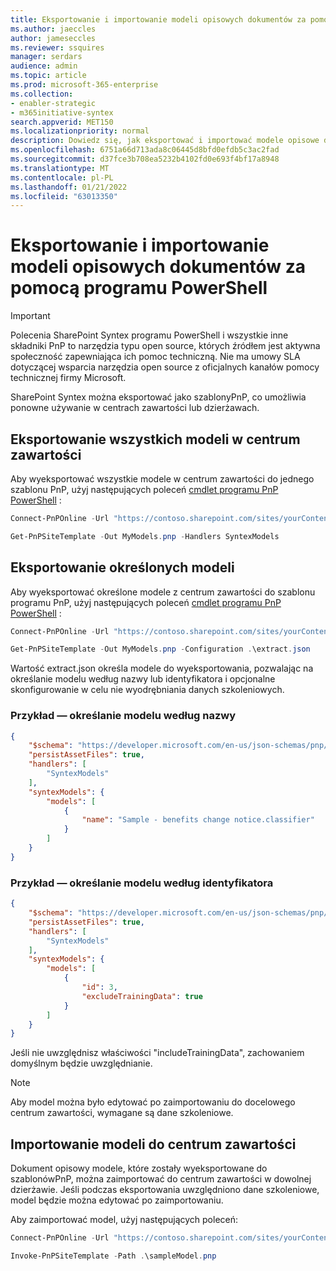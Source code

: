 ```yaml
---
title: Eksportowanie i importowanie modeli opisowych dokumentów za pomocą programu PowerShell
ms.author: jaeccles
author: jameseccles
ms.reviewer: ssquires
manager: serdars
audience: admin
ms.topic: article
ms.prod: microsoft-365-enterprise
ms.collection:
- enabler-strategic
- m365initiative-syntex
search.appverid: MET150
ms.localizationpriority: normal
description: Dowiedz się, jak eksportować i importować modele opisowe dokumentów za pomocą programu PowerShell w programie SharePoint Syntex.
ms.openlocfilehash: 6751a66d713ada8c06445d8bfd0efdb5c3ac2fad
ms.sourcegitcommit: d37fce3b708ea5232b4102fd0e693f4bf17a8948
ms.translationtype: MT
ms.contentlocale: pl-PL
ms.lasthandoff: 01/21/2022
ms.locfileid: "63013350"
---
```

# <a name="export-and-import-document-understanding-models-with-powershell"></a>Eksportowanie i importowanie modeli opisowych dokumentów za pomocą programu PowerShell

> [!IMPORTANT]
> Polecenia SharePoint Syntex programu PowerShell i wszystkie inne składniki PnP to narzędzia typu open source, których źródłem jest aktywna społeczność zapewniająca ich pomoc techniczną. Nie ma umowy SLA dotyczącej wsparcia narzędzia open source z oficjalnych kanałów pomocy technicznej firmy Microsoft.

SharePoint Syntex można eksportować jako szablonyPnP, co umożliwia ponowne używanie w centrach zawartości lub dzierżawach.

## <a name="export-all-models-in-a-content-center"></a>Eksportowanie wszystkich modeli w centrum zawartości

Aby wyeksportować wszystkie modele w centrum zawartości do jednego szablonu PnP, użyj następujących poleceń [cmdlet programu PnP PowerShell](https://pnp.github.io/powershell/) :

```powershell
Connect-PnPOnline -Url "https://contoso.sharepoint.com/sites/yourContentCenter"

Get-PnPSiteTemplate -Out MyModels.pnp -Handlers SyntexModels
```

## <a name="export-specific-models"></a>Eksportowanie określonych modeli

Aby wyeksportować określone modele z centrum zawartości do szablonu programu PnP, użyj następujących poleceń [cmdlet programu PnP PowerShell](https://pnp.github.io/powershell/) :

```powershell
Connect-PnPOnline -Url "https://contoso.sharepoint.com/sites/yourContentCenter"

Get-PnPSiteTemplate -Out MyModels.pnp -Configuration .\extract.json
```

Wartość extract.json określa modele do wyeksportowania, pozwalając na określanie modelu według nazwy lub identyfikatora i opcjonalne skonfigurowanie w celu nie wyodrębniania danych szkoleniowych.

### <a name="example---specify-model-by-name"></a>Przykład — określanie modelu według nazwy

```json
{
    "$schema": "https://developer.microsoft.com/en-us/json-schemas/pnp/provisioning/202102/extract-configuration.schema.json",
    "persistAssetFiles": true,
    "handlers": [        
        "SyntexModels"
    ],
    "syntexModels": {
        "models": [
            {
                "name": "Sample - benefits change notice.classifier"
            }
        ]
    }
}
```

### <a name="example---specify-model-by-id"></a>Przykład — określanie modelu według identyfikatora

```json
{
    "$schema": "https://developer.microsoft.com/en-us/json-schemas/pnp/provisioning/202102/extract-configuration.schema.json",
    "persistAssetFiles": true,
    "handlers": [        
        "SyntexModels"
    ],
    "syntexModels": {
        "models": [
            {
                "id": 3,
                "excludeTrainingData": true
            }
        ]
    }
}
```

Jeśli nie uwzględnisz właściwości "includeTrainingData", zachowaniem domyślnym będzie uwzględnianie.

> [!NOTE]
> Aby model można było edytować po zaimportowaniu do docelowego centrum zawartości, wymagane są dane szkoleniowe.

## <a name="import-models-to-a-content-center"></a>Importowanie modeli do centrum zawartości
Dokument opisowy modele, które zostały wyeksportowane do szablonówPnP, można zaimportować do centrum zawartości w dowolnej dzierżawie. Jeśli podczas eksportowania uwzględniono dane szkoleniowe, model będzie można edytować po zaimportowaniu.

Aby zaimportować model, użyj następujących poleceń:

```PowerShell
Connect-PnPOnline -Url "https://contoso.sharepoint.com/sites/yourContentCenter"

Invoke-PnPSiteTemplate -Path .\sampleModel.pnp
```

